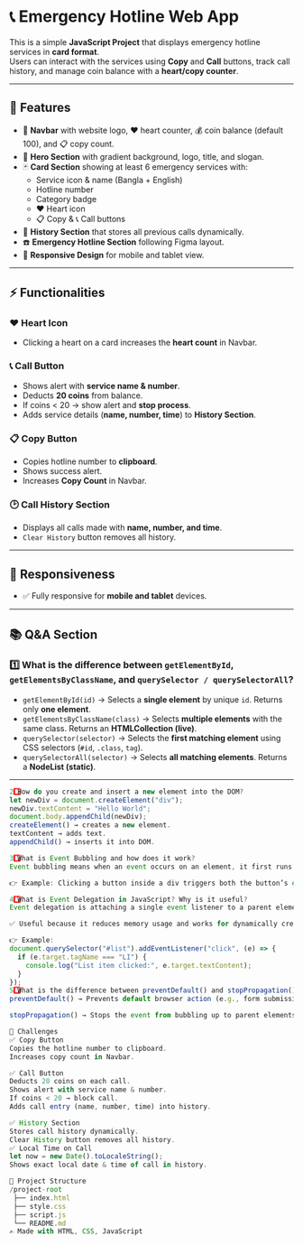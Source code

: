 # 📞 Emergency Hotline Web App

This is a simple **JavaScript Project** that displays emergency hotline services in **card format**.  
Users can interact with the services using **Copy** and **Call** buttons, track call history, and manage coin balance with a **heart/copy counter**.

---

## 🚀 Features

- 🧭 **Navbar** with website logo, ❤️ heart counter, 💰 coin balance (default 100), and 📋 copy count.
- 🎨 **Hero Section** with gradient background, logo, title, and slogan.
- 🃏 **Card Section** showing at least 6 emergency services with:
  - Service icon & name (Bangla + English)
  - Hotline number
  - Category badge
  - ❤️ Heart icon
  - 📋 Copy & 📞 Call buttons
- 📜 **History Section** that stores all previous calls dynamically.
- ☎️ **Emergency Hotline Section** following Figma layout.
- 📱 **Responsive Design** for mobile and tablet view.

---

## ⚡ Functionalities

### ❤️ Heart Icon

- Clicking a heart on a card increases the **heart count** in Navbar.

### 📞 Call Button

- Shows alert with **service name & number**.
- Deducts **20 coins** from balance.
- If coins < 20 → show alert and **stop process**.
- Adds service details (**name, number, time**) to **History Section**.

### 📋 Copy Button

- Copies hotline number to **clipboard**.
- Shows success alert.
- Increases **Copy Count** in Navbar.

### 🕑 Call History Section

- Displays all calls made with **name, number, and time**.
- `Clear History` button removes all history.

---

## 📱 Responsiveness

- ✅ Fully responsive for **mobile and tablet** devices.

---

## 📚 Q&A Section

### 1️⃣ What is the difference between `getElementById`, `getElementsByClassName`, and `querySelector / querySelectorAll`?

- `getElementById(id)` → Selects a **single element** by unique `id`. Returns only **one element**.
- `getElementsByClassName(class)` → Selects **multiple elements** with the same class. Returns an **HTMLCollection (live)**.
- `querySelector(selector)` → Selects the **first matching element** using CSS selectors (`#id`, `.class`, `tag`).
- `querySelectorAll(selector)` → Selects **all matching elements**. Returns a **NodeList (static)**.

---

```js
2️⃣ How do you create and insert a new element into the DOM?
let newDiv = document.createElement("div");
newDiv.textContent = "Hello World";
document.body.appendChild(newDiv);
createElement() → creates a new element.
textContent → adds text.
appendChild() → inserts it into DOM.

3️⃣ What is Event Bubbling and how does it work?
Event bubbling means when an event occurs on an element, it first runs on the target element and then bubbles up to its parent, grandparent, until reaching document.

👉 Example: Clicking a button inside a div triggers both the button’s event and the parent div’s event unless stopped.

4️⃣ What is Event Delegation in JavaScript? Why is it useful?
Event delegation is attaching a single event listener to a parent element instead of multiple child elements.

✅ Useful because it reduces memory usage and works for dynamically created elements.

👉 Example:
document.querySelector("#list").addEventListener("click", (e) => {
  if (e.target.tagName === "LI") {
    console.log("List item clicked:", e.target.textContent);
  }
});
5️⃣ What is the difference between preventDefault() and stopPropagation()?
preventDefault() → Prevents default browser action (e.g., form submission, link navigation).

stopPropagation() → Stops the event from bubbling up to parent elements.

🧪 Challenges
✅ Copy Button
Copies the hotline number to clipboard.
Increases copy count in Navbar.

✅ Call Button
Deducts 20 coins on each call.
Shows alert with service name & number.
If coins < 20 → block call.
Adds call entry (name, number, time) into history.

✅ History Section
Stores call history dynamically.
Clear History button removes all history.
✅ Local Time on Call
let now = new Date().toLocaleString();
Shows exact local date & time of call in history.

📂 Project Structure
/project-root
 ├── index.html
 ├── style.css
 ├── script.js
 └── README.md
✍️ Made with HTML, CSS, JavaScript
```
